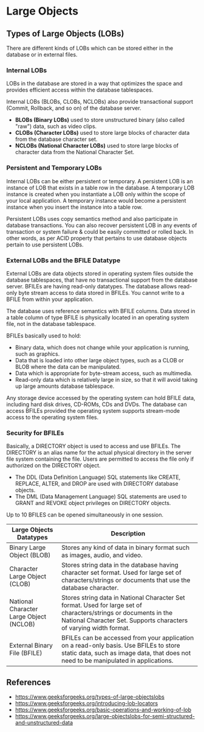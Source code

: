 # Large Objects

## Types of Large Objects (LOBs)

There are different kinds of LOBs which can be stored either in the database or in external files.

### Internal LOBs

LOBs in the database are stored in a way that optimizes the space and provides efficient access within the database tablespaces.

Internal LOBs (BLOBs, CLOBs, NCLOBs) also provide transactional support (Commit, Rollback, and so on) of the database server.

- **BLOBs (Binary LOBs)** used to store unstructured binary (also called "raw") data, such as video clips.
- **CLOBs (Character LOBs)** used to store large blocks of character data from the database character set.
- **NCLOBs (National Character LOBs)** used to store large blocks of character data from the National Character Set.

### Persistent and Temporary LOBs

Internal LOBs can be either persistent or temporary. A persistent LOB is an instance of LOB that exists in a table row in the database. A temporary LOB instance is created when you instantiate a LOB only within the scope of your local application.
A temporary instance would become a persistent instance when you insert the instance into a table row.

Persistent LOBs uses copy semantics method and also participate in database transactions. You can also recover persistent LOB in any events of transaction or system failure & could be easily committed or rolled back. In other words, as per ACID property that pertains to use database objects pertain to use persistent LOBs.

### External LOBs and the BFILE Datatype

External LOBs are data objects stored in operating system files outside the database tablespaces, that have no transactional support from the database server.
BFILEs are having read-only datatypes. The database allows read-only byte stream access to data stored in BFILEs. You cannot write to a BFILE from within your application.

The database uses reference semantics with BFILE columns. Data stored in a table column of type BFILE is physically located in an operating system file, not in the database tablespace.

BFILEs basically used to hold:

- Binary data, which does not change while your application is running, such as graphics.
- Data that is loaded into other large object types, such as a CLOB or BLOB where the data can be manipulated.
- Data which is appropriate for byte-stream access, such as multimedia.
- Read-only data which is relatively large in size, so that it will avoid taking up large amounts database tablespace.

Any storage device accessed by the operating system can hold BFILE data, including hard disk drives, CD-ROMs, CDs and DVDs. The database can access BFILEs provided the operating system supports stream-mode access to the operating system files.

### Security for BFILEs

Basically, a DIRECTORY object is used to access and use BFILEs. The DIRECTORY is an alias name for the actual physical directory in the server file system containing the file. Users are permitted to access the file only if authorized on the DIRECTORY object.

- The DDL (Data Definition Language) SQL statements like CREATE, REPLACE, ALTER, and DROP are used with DIRECTORY database objects.
- The DML (Data Management Language) SQL statements are used to GRANT and REVOKE object privileges on DIRECTORY objects.

Up to 10 BFILES can be opened simultaneously in one session.

| **Large Objects Datatypes** | **Description** |
|---|---|
| Binary Large Object (BLOB) | Stores any kind of data in binary format such as images, audio, and video. |
| Character Large Object (CLOB) | Stores string data in the database having character set format. Used for large set of characters/strings or documents that use the database character. |
| National Character Large Object (NCLOB) | Stores string data in National Character Set format. Used for large set of characters/strings or documents in the National Character Set. Supports characters of varying width format. |
| External Binary File (BFILE) | BFILEs can be accessed from your application on a read-only basis. Use BFILEs to store static data, such as image data, that does not need to be manipulated in applications. |

## References

- https://www.geeksforgeeks.org/types-of-large-objectslobs
- https://www.geeksforgeeks.org/introducing-lob-locators
- https://www.geeksforgeeks.org/basic-operations-and-working-of-lob
- https://www.geeksforgeeks.org/large-objectslobs-for-semi-structured-and-unstructured-data
